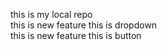this is my local repo
<br>
this is new feature
this is dropdown
<br>
this is new feature 
this is button

